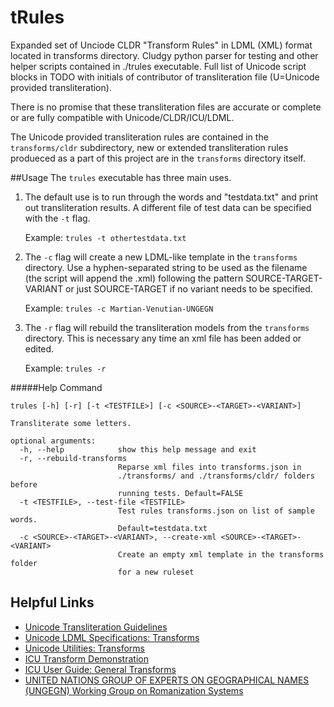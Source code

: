 # tRules
Expanded set of Unciode CLDR "Transform Rules" in LDML (XML) format located in transforms directory. Cludgy python parser for testing and other helper scripts contained in ./trules executable. Full list of Unicode script blocks in TODO with initials of contributor of transliteration file (U=Unicode provided transliteration).

There is no promise that these transliteration files are accurate or complete or are fully compatible with Unicode/CLDR/ICU/LDML.

The Unicode provided transliteration rules are contained in the `transforms/cldr` subdirectory, new or extended transliteration rules produeced as a part of this project are in the `transforms` directory itself. 

##Usage
The `trules` executable has three main uses. 

1. The default use is to run through the words and "testdata.txt" and print out transliteration results. A different file of test data can be specified with the `-t` flag.

	Example: `trules -t othertestdata.txt`

2. The `-c` flag will create a new LDML-like template in the `transforms` directory. Use a hyphen-separated string to be used as the filename (the script will append the .xml) following the pattern SOURCE-TARGET-VARIANT or just SOURCE-TARGET if no variant needs to be specified. 

	Example: `trules -c Martian-Venutian-UNGEGN`

3. The `-r` flag will rebuild the transliteration models from the `transforms` directory. This is necessary any time an xml file has been added or edited.

	Example: `trules -r`


#####Help Command 

```
trules [-h] [-r] [-t <TESTFILE>] [-c <SOURCE>-<TARGET>-<VARIANT>]

Transliterate some letters.

optional arguments:
  -h, --help            show this help message and exit
  -r, --rebuild-transforms
                        Reparse xml files into transforms.json in
                        ./transforms/ and ./transforms/cldr/ folders before
                        running tests. Default=FALSE
  -t <TESTFILE>, --test-file <TESTFILE>
                        Test rules transforms.json on list of sample words.
                        Default=testdata.txt
  -c <SOURCE>-<TARGET>-<VARIANT>, --create-xml <SOURCE>-<TARGET>-<VARIANT>
                        Create an empty xml template in the transforms folder
                        for a new ruleset
```

## Helpful Links

* [Unicode Transliteration Guidelines](http://cldr.unicode.org/index/cldr-spec/transliteration-guidelines)
* [Unicode LDML Specifications: Transforms](http://www.unicode.org/reports/tr35/tr35-general.html#Transforms)
* [Unicode Utilities: Transforms](http://unicode.org/cldr/utility/transform.jsp)
* [ICU Transform Demonstration](http://demo.icu-project.org/icu-bin/translit)
* [ICU User Guide: General Transforms](http://userguide.icu-project.org/transforms/general)
* [UNITED NATIONS GROUP OF EXPERTS ON GEOGRAPHICAL NAMES (UNGEGN) Working Group on Romanization Systems](http://www.eki.ee/wgrs/)
					
